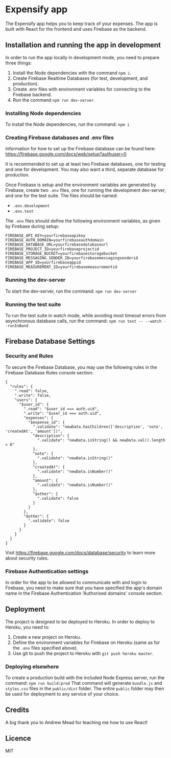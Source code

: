 # Expensify app
The Expensify app helps you to keep track of your expenses.
The app is built with React for the frontend and uses Firebase as the backend.

## Installation and running the app in development
In order to run the app locally in development mode, you need to prepare three things:
1. Install the Node dependencies with the command `npm i`.
2. Create Firebase Realtime Databases (for test, development, and production).
3. Create .env files with environment variables for connecting to the Firebase backend.
4. Run the command `npm run dev-server`.

### Installing Node dependencies
To install the Node dependencies, run the command:
`npm i`

### Creating Firebase databases and .env files
Information for how to set up the Firebase database can be found here:
https://firebase.google.com/docs/web/setup?authuser=0

It is recommended to set up at least two Firebase databases, one for testing and one for development. You may also want a third, separate database for production.

Once Firebase is setup and the environment variables are generated by Firebase, create two `.env` files, one for running the development dev-server, and one for the test suite. The files should be named:
- `.env.development`
- `.env.test`

The `.env` files should define the following environment variables, as given by Firebase during setup:

```
FIREBASE_API_KEY=yourfirebaseapikey
FIREBASE_AUTH_DOMAIN=yourfirebaseauthdomain
FIREBASE_DATABASE_URL=yourfirebasedatabaseurl
FIREBASE_PROJECT_ID=yourfirebaseprojectid
FIREBASE_STORAGE_BUCKET=yourfirebasestoragebucket
FIREBASE_MESSAGING_SENDER_ID=yourfirebasemessagingsenderid
FIREBASE_APP_ID=yourfirebaseappid
FIREBASE_MEASUREMENT_ID=yourfirebasemeasurementid
```

### Running the dev-server
To start the dev-server, run the command:
`npm run dev-server`

### Running the test suite
To run the test suite in watch mode, while avoiding most timeout errors from asynchronous database calls, run the command:
`npm run test -- --watch --runInBand`

## Firebase Database Settings
### Security and Rules
To secure the Firebase Database, you may use the following rules in the Firebase Database Rules console section:
```
{
  "rules": {
    ".read": false,
    ".write": false,
    "users": {
      "$user_id": {
        ".read": "$user_id === auth.uid",
        ".write": "$user_id === auth.uid",
        "expenses": {
          "$expense_id": {
            ".validate": "newData.hasChildren(['description', 'note', 'createdAt', 'amount'])",
            "description": {
              ".validate": "newData.isString() && newData.val().length > 0"
            },
            "note": {
              ".validate": "newData.isString()"
            },
            "createdAt": {
              ".validate": "newData.isNumber()"
            },
            "amount": {
              ".validate": "newData.isNumber()"
            },
            "$other": {
              ".validate": false
            }
          }
        },
        "$other": {
          ".validate": false
        }
      }
    }
  }
}
```
Visit https://firebase.google.com/docs/database/security to learn more about security rules.

### Firebase Authentication settings
In order for the app to be allowed to communicate with and login to Firebase, you need to make sure that you have specified the app's domain name in the Firebase Authentication 'Authorised domains' console section.

## Deployment
The project is designed to be deployed to Heroku. In order to deploy to Heroku, you need to:
1. Create a new project on Heroku.
2. Define the environment variables for Firebase on Heroku (same as for the `.env` files specified above).
3. Use git to push the project to Heroku with `git push heroku master`.

### Deploying elsewhere
To create a production build with the included Node Express server, run the command:
`npm run build:prod`
That command will generate `bundle.js` and `styles.css` files in the `public/dist` folder. The entire `public` folder may then be used for deployment to any service of your choice.

## Credits
A big thank you to Andrew Mead for teaching me how to use React!

## Licence
MIT